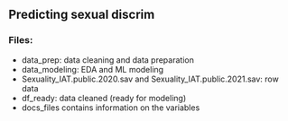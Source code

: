 ## Predicting sexual discrim

### Files: 
- data_prep: data cleaning and data preparation
- data_modeling: EDA and ML modeling
- Sexuality_IAT.public.2020.sav and Sexuality_IAT.public.2021.sav: row data
- df_ready: data cleaned (ready for modeling)
- docs_files contains information on the variables
